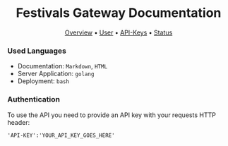 <!--suppress ALL -->

<h1 align="center">
    Festivals Gateway Documentation
</h1>

<p align="center">
  <a href="#overview">Overview</a> •
  <a href="#user">User</a> •
  <a href="#api-keys">API-Keys</a> •
  <a href="#status">Status</a>
</p>

### Used Languages

* Documentation: `Markdown`, `HTML`
* Server Application: `golang`
* Deployment: `bash`

### Authentication

To use the API you need to provide an API key with your requests HTTP header:
```
'API-KEY':'YOUR_API_KEY_GOES_HERE'
```